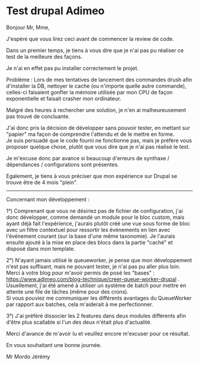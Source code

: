 # Test drupal Adimeo


Bonjour Mr, Mme,

J'espère que vous lirez ceci avant de commencer la review de code.

Dans un premier temps, je tiens à vous dire que je n'ai pas pu réaliser ce test de la meilleure des façons.

Je n'ai en effet pas pu installer correctement le projet.

Problème : Lors de mes tentatives de lancement des commandes drush afin d'installer la DB, nettoyer le cache (ou n'importe quelle autre commande), celles-ci faisaient gonfler la mémoire utilisée par mon CPU de façon exponentielle et faisait crasher mon ordinateur.

Malgré des heures à rechercher une solution, je n'en ai malheureusement pas trouvé de concluante.

J'ai donc pris la décision de développer sans pouvoir tester, en mettant sur "papier" ma façon de comprendre l'attendu et de le mettre en forme.  
Je suis persuadé que le code fourni ne fonctionne pas, mais je préfère vous proposer quelque chose, plutôt que vous dire que je n'ai pas réalisé le test.

Je m'excuse donc par avance si beaucoup d'erreurs de synthaxe / dépendances / configurations sont présentes.

Egalement, je tiens à vous préciser que mon expérience sur Drupal se trouve être de 4 mois "plein".

-------------------------------------

Concernant mon développement :

1°) Comprenant que vous ne désiriez pas de fichier de configuration, j'ai donc développer, comme demandé un module pour le bloc custom, mais ayant déjà fait l'expérience, j'aurais plutôt créé une vue sous forme de bloc avec un filtre contextuel pour ressortir les événements en lien avec l'événement courant (sur la base d'une même taxonomie). Je l'aurais ensuite ajouté à la mise en place des blocs dans la partie "caché" et disposé dans mon template.

2°) N'ayant jamais utilisé le queueworker, je pense que mon développement n'est pas suffisant, mais ne pouvant tester, je n'ai pas pu aller plus loin.  
Merci à votre blog pour m'avoir permis de posé les "bases" : https://www.adimeo.com/blog-technique/creer-queue-worker-drupal .  
Usuellement, j'ai été amené à utiliser un système de batch pour mettre en attente une file de tâches (même pour des crons).  
Si vous pouviez me communiquer les différents avantages du QueueWorker par rapport aux batches, cela m'aiderait à me perfectionner.

3°) J'ai préféré dissocier les 2 features dans deux modules différents afin d'être plus scallable si l'un des deux n'était plus d'actualité.


Merci d'avance de m'avoir lu et veuillez encore m'excuser pour ce résultat.

En vous souhaitant une bonne journée.

Mr Mordo Jérémy
